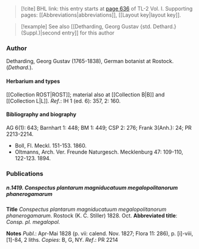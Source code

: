 > [!cite] BHL link: this entry starts at [page 636](https://www.biodiversitylibrary.org/item/103414#page/684/mode/1up) of TL-2 Vol. I.
> Supporting pages: [[Abbreviations|abbreviations]], [[Layout key|layout key]].

> [!example] See also [[Detharding, Georg Gustav {std. Dethard.} (Suppl.)|second entry]] for this author

### Author

Detharding, Georg Gustav (1765-1838), German botanist at Rostock. (*Dethard.*).

#### Herbarium and types

[[Collection ROST|ROST]]; material also at [[Collection B|B]] and [[Collection L|L]].
*Ref*.: IH 1 (ed. 6): 357, 2: 160.

#### Bibliography and biography

AG 6(1): 643; Barnhart 1: 448; BM 1: 449; CSP 2: 276; Frank 3(Anh.): 24; PR 2213-2214.
- Boll, Fl. Meckl. 151-153. 1860.
- Oltmanns, Arch. Ver. Freunde Naturgesch. Mecklenburg 47: 109-110, 122-123. 1894.

### Publications

##### n.1419. Conspectus plantarum magniducatuum megalopolitanorum phanerogamarum

**Title**
*Conspectus plantarum magniducatuum megalopolitanorum phanerogamarum*. Rostock (K. C. Stiller) 1828. Oct.
**Abbreviated title**: *Consp. pl. megalopol.*

**Notes**
*Publ*.: Apr-Mai 1828 (p. vii: calend. Nov. 1827; Flora 11: 286), p. \[i\]-viii, \[1\]-84, 2 liths. *Copies*: B, G, NY.
*Ref*.: PR 2214

